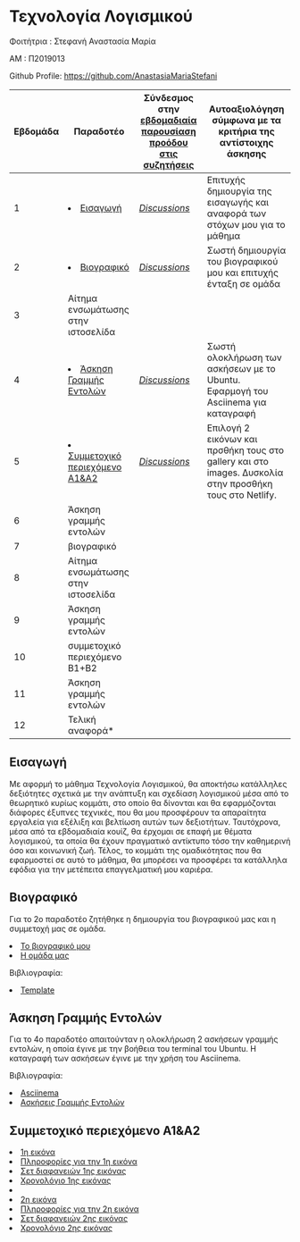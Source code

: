 # Τεχνολογία Λογισμικού

Φοιτήτρια : Στεφανή Αναστασία Μαρία

ΑΜ : Π2019013

Github Profile: https://github.com/AnastasiaMariaStefani

| Εβδομάδα | Παραδοτέο | Σύνδεσμος στην [εβδομαδιαία παρουσίαση προόδου στις συζητήσεις](https://github.com/courses-ionio/help/discussions/categories/show-and-tell) | Αυτοαξιολόγηση σύμφωνα με τα κριτήρια της αντίστοιχης άσκησης |
| --- | --- | --- | --- |
| 1 | <li><a href="#Εισαγωγή"></span> <span class="toctext">Εισαγωγή</span></a> | <i><a href="https://github.com/courses-ionio/help/discussions/92" title="Discussions">Discussions</a></i> | Επιτυχής δημιουργία της εισαγωγής και αναφορά των στόχων μου για το μάθημα  |
| 2 | <li><a href="#Βιογραφικό"></span> <span class="toctext">Βιογραφικό</span></a> | <i><a href="https://github.com/courses-ionio/help/discussions/207" title="Discussions">Discussions</a></i> | Σωστή δημιουργία του βιογραφικού μου και επιτυχής ένταξη σε ομάδα |
| 3 | Αίτημα ενσωμάτωσης στην ιστοσελίδα | | |
| 4 | <li><a href="#Άσκηση Γραμμής Εντολών"></span> <span class="toctext">Άσκηση Γραμμής Εντολών</span></a> | <i><a href="https://github.com/courses-ionio/help/discussions/360" title="Discussions">Discussions</a></i> | Σωστή ολοκλήρωση των ασκήσεων με το Ubuntu. Εφαρμογή του Asciinema για καταγραφή |
| 5 |  <li><a href="#Συμμετοχικό περιεχόμενο A1&A2"></span> <span class="toctext">Συμμετοχικό περιεχόμενο A1&A2</span></a> | <i><a href="https://github.com/courses-ionio/help/discussions/537" title="Discussions">Discussions</a></i> | Επιλογή 2 εικόνων και πρσθήκη τους στο gallery και στο images. Δυσκολία στην προσθήκη τους στο Netlify.|
| 6 | Άσκηση γραμμής εντολών | | |
| 7 | βιογραφικό | | |
| 8 | Αίτημα ενσωμάτωσης στην ιστοσελίδα | | |
| 9 | Άσκηση γραμμής εντολών | | |
| 10 | συμμετοχικό περιεχόμενο B1+B2 | | |
| 11 | Άσκηση γραμμής εντολών | | |
| 12 | Τελική αναφορά* | | |

<h2><span id="Εισαγωγή">Εισαγωγή</span></h2>

  Με αφορμή το μάθημα Τεχνολογία Λογισμικού, θα αποκτήσω κατάλληλες δεξιότητες σχετικά με την ανάπτυξη και σχεδίαση λογισμικού μέσα από το θεωρητικό κυρίως κομμάτι, στο οποίο
  θα δίνονται και θα εφαρμόζονται διάφορες έξυπνες τεχνικές, που θα μου προσφέρουν τα απαραίτητα εργαλεία για εξέλιξη και βελτίωση αυτών των δεξιοτήτων. Ταυτόχρονα, μέσα από τα εβδομαδιαία κουίζ, 
  θα έρχομαι σε επαφή με θέματα λογισμικού, τα οποία θα έχουν πραγματικό αντίκτυπο τόσο την καθημερινή όσο και κοινωνική ζωή. Τέλος, το κομμάτι της ομαδικότητας που θα εφαρμοστεί σε αυτό το μάθημα, 
  θα μπορέσει να προσφέρει τα κατάλληλα εφόδια για την μετέπειτα επαγγελματική μου καριέρα.
  
<h2><span id="Βιογραφικό">Βιογραφικό</span></h2>

  Για το 2ο παραδοτέο ζητήθηκε η δημιουργία του βιογραφικού μας και η συμμετοχή μας σε ομάδα.
  
  <li><a href="https://anastasiamariastefani.github.io/online-cv/" title="Το βιογραφικό μου">Το βιογραφικό μου</a>
  <li><a href="https://github.com/IonianUniversity2019" title="Η ομάδα μας">Η ομάδα μας</a>
  
  
   Βιβλιογραφία:
     <li>[Template](https://github.com/sharu725/online-cv)
  
<h2><span id="Άσκηση Γραμμής Εντολών">Άσκηση Γραμμής Εντολών</span></h2>

  Για το 4ο παραδοτέο απαιτούνταν η ολοκλήρωση 2 ασκήσεων γραμμής εντολών, η οποία έγινε με την βοήθεια του terminal του Ubuntu. Η καταγραφή των ασκήσεων έγινε με την χρήση του Asciinema.
   
   Βιβλιογραφία:
     <li>[Asciinema](https://asciinema.org/)
     <li>[Ασκήσεις Γραμμής Εντολών](https://github.com/epidrome/dokey)
   
<h2><span id="Συμμετοχικό περιεχόμενο A1&A2">Συμμετοχικό περιεχόμενο Α1&Α2</span></h2>
     <li><a href="https://github.com/AnastasiaMariaStefani/_images/blob/master/JavaScript.png" title="1η εικόνα">1η εικόνα</a>
     <li><a href="https://github.com/AnastasiaMariaStefani/gallery/blob/master/JavaScript.md" title="Πληροφορίες για την 1η εικόνα">Πληροφορίες για την 1η εικόνα</a>
     <li><a href="https://github.com/AnastasiaMariaStefani/site/blob/master/_slides/programming.md" title="Σετ διαφανειών 1ης εικόνας">Σετ διαφανειών 1ης εικόνας</a>
     <li><a href="https://github.com/AnastasiaMariaStefani/site/blob/master/_timeline/programming.md" title="Χρονολόγιο 1ης εικόνας">Χρονολόγιο 1ης εικόνας</a><li>
     <li><a href="https://github.com/AnastasiaMariaStefani/_images/blob/master/OpenBSD.png" title="2η εικόνα">2η εικόνα</a>
     <li><a href="https://github.com/AnastasiaMariaStefani/gallery/blob/master/OpenBSD.md" title="Πληροφορίες για την 2η εικόνα">Πληροφορίες για την 2η εικόνα</a>
     <li><a href="https://github.com/AnastasiaMariaStefani/site/blob/master/_slides/archetypes.md" title="Σετ διαφανειών 2ης εικόνας">Σετ διαφανειών 2ης εικόνας</a>
     <li><a href="https://github.com/AnastasiaMariaStefani/site/blob/master/_timeline/systems.md" title="Χρονολόγιο 2ης εικόνας">Χρονολόγιο 2ης εικόνας</a>
